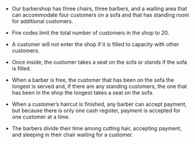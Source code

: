 - Our barbershop has three chairs, three barbers, and a waiting
area that can accommodate four customers on a sofa and that has
standing room for additional customers.

- Fire codes limit the total number of customers in the shop to 20.

- A customer will not enter the shop if it is filled to capacity with
other customers. 

- Once inside, the customer takes a seat on the sofa
or stands if the sofa is filled. 

- When a barber is free, the customer
that has been on the sofa the longest is served and, if there are any
standing customers, the one that has been in the shop the longest
takes a seat on the sofa.

- When a customer’s haircut is finished, any barber can accept payment, but because there is only one cash
register, payment is accepted for one customer at a time. 

- The barbers divide their time among cutting hair, accepting payment, and
sleeping in their chair waiting for a customer.